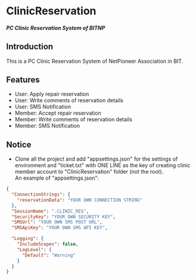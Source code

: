# ClinicReservation
##### PC Clinic Reservation System of BITNP
## Introduction
This is a PC Clinic Reservation System of NetPioneer Association in BIT.
## Features
* User: Apply repair reservation
* User: Write comments of reservation details
* User: SMS Notification
* Member: Accept repair reservation
* Member: Write comments of reservation details
* Member: SMS Notification
## Notice
* Clone all the project and add "appsettings.json" for the settings of environment and "ticket.txt" with ONE LINE as the key of creating clinic member account to "ClinicReservation" folder (not the root).  
An example of "appsettings.json":
```json
{
  "ConnectionStrings": {
    "reservationData": "YOUR OWN CONNECTION STRING"
  },
  "SessionName": ".CLINIC_RES",
  "SecurityKey": "YOUR OWN SECURITY KEY",
  "SMSUrl": "YOUR OWN SMS POST URL",
  "SMSApiKey": "YOUR OWN SMS API KEY",

  "Logging": {
    "IncludeScopes": false,
    "LogLevel": {
      "Default": "Warning"
    }
  }
}
```
